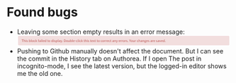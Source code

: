 # Found bugs

- Leaving some section empty results in an error message:  
  ![](figures/empty-paragraph-bug.png)  
- Pushing to Github manually doesn't affect the document. But I can see the commit in the History tab on Authorea. If I open The post in incognito-mode, I see the latest version, but the logged-in editor shows me the old one.

